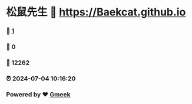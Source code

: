 # 松鼠先生 :link: https://Baekcat.github.io 
### :page_facing_up: [1](https://Baekcat.github.io/tag.html) 
### :speech_balloon: 0 
### :hibiscus: 12262 
### :alarm_clock: 2024-07-04 10:16:20 
### Powered by :heart: [Gmeek](https://github.com/Meekdai/Gmeek)
